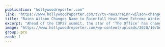 ```yaml
---
publication: "hollywoodreporter.com"
link: "https://www.hollywoodreporter.com/tv/tv-news/rainn-wilson-changes-name-arctic-cop27-1235259244/"
title: "Rainn Wilson Changes Name to Rainnfall Heat Wave Extreme Winter Wilson to Highlight Melting Arctic"
excerpt: "Ahead of the COP27 summit, the star of ‘The Office’ has changed his name to bring attention to the climate crisis, 'which amplifies global risks, including extreme weather events around the globe.'"
image: "https://www.hollywoodreporter.com/wp-content/uploads/2020/10/GettyImages-1172811664-H-2020-1603208646.jpg?w=1024"
group: pro
rank: 1
---
```

